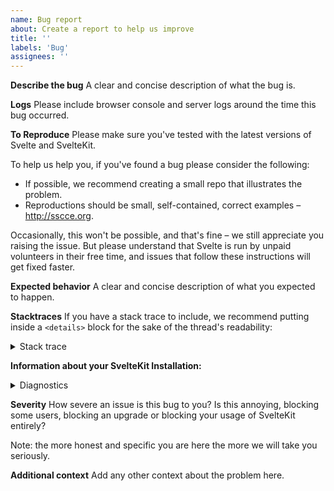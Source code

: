 ```yaml
---
name: Bug report
about: Create a report to help us improve
title: ''
labels: 'Bug'
assignees: ''
---
```


**Describe the bug**
A clear and concise description of what the bug is.

**Logs**
Please include browser console and server logs around the time this bug occurred.

**To Reproduce**
Please make sure you've tested with the latest versions of Svelte and SvelteKit.

To help us help you, if you've found a bug please consider the following:

- If possible, we recommend creating a small repo that illustrates the problem.
- Reproductions should be small, self-contained, correct examples – http://sscce.org.

Occasionally, this won't be possible, and that's fine – we still appreciate you raising the issue. But please understand that Svelte is run by unpaid volunteers in their free time, and issues that follow these instructions will get fixed faster.

**Expected behavior**
A clear and concise description of what you expected to happen.

**Stacktraces**
If you have a stack trace to include, we recommend putting inside a `<details>` block for the sake of the thread's readability:

<details>
  <summary>Stack trace</summary>

Stack trace goes here...

</details>

**Information about your SvelteKit Installation:**

<details>
  <summary>Diagnostics</summary>

- The output of `npx envinfo --system --npmPackages svelte,@sveltejs/kit,vite --binaries --browsers`

- Your browser

- Your adapter (e.g. Node, static, Vercel, Begin, etc...)
</details>

**Severity**
How severe an issue is this bug to you? Is this annoying, blocking some users, blocking an upgrade or blocking your usage of SvelteKit entirely?

Note: the more honest and specific you are here the more we will take you seriously.

**Additional context**
Add any other context about the problem here.
